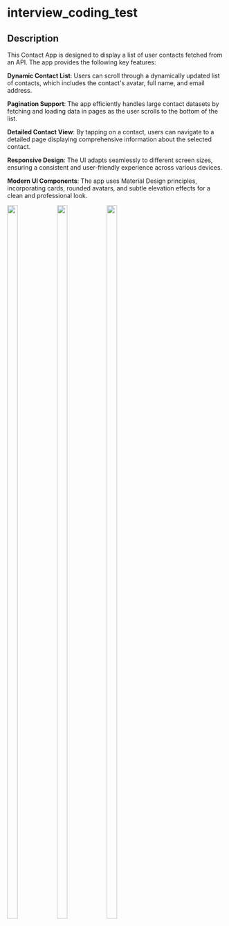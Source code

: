 # interview_coding_test

## Description

This Contact App is designed to display a list of user contacts fetched from an API. The app provides the following key features:

**Dynamic Contact List**: Users can scroll through a dynamically updated list of contacts, which includes the contact's avatar, full name, and email address.

**Pagination Support**: The app efficiently handles large contact datasets by fetching and loading data in pages as the user scrolls to the bottom of the list.

**Detailed Contact View**: By tapping on a contact, users can navigate to a detailed page displaying comprehensive information about the selected contact.

**Responsive Design**: The UI adapts seamlessly to different screen sizes, ensuring a consistent and user-friendly experience across various devices.

**Modern UI Components**: The app uses Material Design principles, incorporating cards, rounded avatars, and subtle elevation effects for a clean and professional look.

<img src = "https://github.com/user-attachments/assets/48cc2f8b-0d03-4fb6-ab9b-f9003004b850" height = 65% width = 22%>
<img src = "https://github.com/user-attachments/assets/3a68cdb1-9a87-4b14-91ed-e83c91677541" height = 65% width = 22%>
<img src = "https://github.com/user-attachments/assets/5af009e5-c095-425a-ba94-4676762889b9" height = 65% width = 22%>
